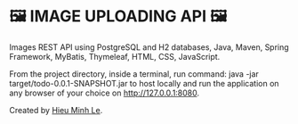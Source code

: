 # 🖼 IMAGE UPLOADING API 🖼
Images REST API using PostgreSQL and H2 databases, Java, Maven, Spring Framework, MyBatis, Thymeleaf, HTML, CSS, JavaScript.

From the project directory, inside a terminal, run command: java -jar target/todo-0.0.1-SNAPSHOT.jar to host locally and run the application on any browser of your choice on http://127.0.0.1:8080.

Created by [Hieu Minh Le](mailto:MinhHieu.Le@aia.com).